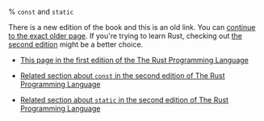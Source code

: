 % `const` and `static`

There is a new edition of the book and this is an old link.
You can [continue to the exact older page][1].
If you're trying to learn Rust, checking out [the second edition][2] might be a better choice.

* [This page in the first edition of the The Rust Programming Language][1]

* [Related section about `const` in the second edition of The Rust Programming Language][2]
* [Related section about `static` in the second edition of The Rust Programming Language][3]


[1]: first-edition/const-and-static.html
[2]: second-edition/ch03-01-variables-and-mutability.html#differences-between-variables-and-constants
[3]: second-edition/ch19-01-unsafe-rust.html#accessing-or-modifying-a-mutable-static-variable
